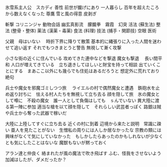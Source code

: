 氷雪系主人公　スカディ
善性
前世が朧げにあり
一人暮らし
百年を超えたころから数えなくなった
尊鷹
雪と風の得意
皮剥ぎ

斬撃
コリニンジャ
動物会話
幽玄真影流　朦朧拳　霧霞　幻突
活法 (蘇生法)
整法 (整骨・整体)
薬法 (漢薬・毒薬)
食法 (料理)
技法 (捕手・関節技)
空眼
医術　

父親　母はいない　
時折下界に降りて散策
基本的に縄張りに入った人間を迷わせて追い返す
それでもつきまとうと警告
無視して漸く攻撃

小さな街の近くに住んでいる
攻めてきた連中などを撃退
魔女も撃退　
長い間平和
人口が増えてきている　立ち退きしてほしいと財宝を持って相談
出ていくことにする　まあここ以外にも幾らでも住処はあるだろうと
想定外に荒れており絶句

兵士や魔女を邪魔ゴミしつつ旅　
ライエルの村で偶然魔女と遭遇　鉄砲水を止め返り討ちに　怯える村人たちを無視して立ち去る
顔を隠して旅　氷の魔女として噂に　不殺の魔女　誰一人として負傷はしても　ｓんでいない
異大陸に渡る第一陣に参加
適当な槍を以て顔を隠して　それらしい武芸者っぽく
路銀は賊や兵士から奪った武器で稼いだ

大陸に上陸してすぐに立ち去る
近くの村に到着
辺境から来たと説明　常識に疎い
亜人を見たことがない　生憎私の周りには人しか居なかったな
宗教の類には興味がなくて気にしていなかった　もしかしたらあったのかもしれないが少なくとも気にしたことはないな
魔獣もないが黙っておく

アラン達と仲良く
絡まれたが風の魔法で吹き飛ばす
ふむ、怪我をさせないよう加減はしたが、ダメだったか？

